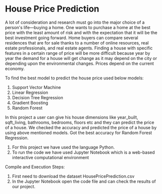 # House Price Prediction
A lot of consideration and research must go into the major choice of a person's life—buying a home. One wants to purchase a home at the best price with the least amount of risk and with the expectation that it will be the best investment going forward. Home buyers can compare several residences that are for sale thanks to a number of online resources, real estate professionals, and real estate agents. Finding a house with specific features in a certain range of price will be more difficult because year by year the demand for a house will get change as it may depend on the city or depending upon the environmental changes. Prices depend on the current economy.

To find the best model to predict the house price used below models: 
1. Support Vector Machine  
2. Linear Regression 
3. Decision Tree Regression 
4. Gradient Boosting  
5. Random Forest

In this project a user can give his house dimensions like year_built, sqft_living, bathrooms, bedrooms, floors etc and they can predict the price of a house. We checked the accuracy and predicted the price of a house by using above mentioned models. Got the best accuracy for Random Forest Regression.

1. For this project we have used the language Python.
2. To run the code we have used Jupyter Notebook which is a web-based interactive computational environment

Compile and Execution Steps:
1. First need to download the dataset HousePricePrediction.csv
2. In the Jupyter Notebook open the code file and can check the results of our project.
